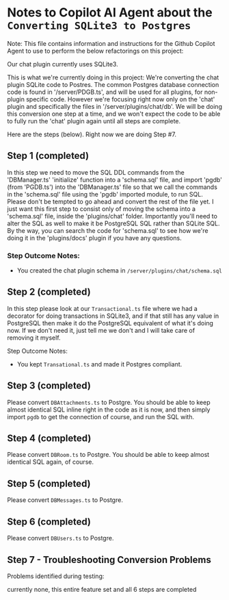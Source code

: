# Notes to Copilot AI Agent about the `Converting SQLite3 to Postgres` 

Note: This file contains information and instructions for the Github Copilot Agent to use to perform the below refactorings on this project:

Our chat plugin currently uses SQLite3. 

This is what we're currently doing in this project: We're converting the chat plugin SQLite code to Postres. The common Postgres database connection code is found in '/server/PDGB.ts', and will be used for all plugins, for non-plugin specific code. However we're focusing right now only on the 'chat' plugin and specifically the files in '/server/plugins/chat/db'. We will be doing this conversion one step at a time, and we won't expect the code to be able to fully run the 'chat' plugin again until all steps are complete.

Here are the steps (below). Right now we are doing Step #7.

## Step 1 (completed)

In this step we need to move the SQL DDL commands from the 'DBManager.ts' 'initialize' function into a 'schema.sql' file, and import 'pgdb' (from 'PGDB.ts') into the 'DBManager.ts' file so that we call the commands in the 'schema.sql' file using the 'pgdb' imported module, to run SQL. Please don't be tempted to go ahead and convert the rest of the file yet. I just want this first step to consist only of moving the schema into a 'schema.sql' file, inside the 'plugins/chat' folder. Importantly you'll need to alter the SQL as well to make it be PostgreSQL SQL rather than SQLite SQL. By the way, you can search the code for 'schema.sql' to see how we're doing it in the 'plugins/docs' plugin if you have any questions.

### Step Outcome Notes: 
* You created the chat plugin schema in `/server/plugins/chat/schema.sql`

## Step 2 (completed)

In this step please look at our `Transactional.ts` file where we had a decorator for doing transactions in SQLite3, and if that still has any value in PostgreSQL then make it do the PostgreSQL equivalent of what it's doing now. If we don't need it, just tell me we don't and I will take care of removing it myself.

Step Outcome Notes: 
* You kept `Transational.ts` and made it Postgres compliant.

## Step 3 (completed)

Please convert `DBAttachments.ts` to Postgre. You should be able to keep almost identical SQL inline right in the code as it is now, and then simply import `pgdb` to get the connection of course, and run the SQL with.

## Step 4 (completed)

Please convert `DBRoom.ts` to Postgre. You should be able to keep almost identical SQL again, of course.

## Step 5 (completed)

Please convert `DBMessages.ts` to Postgre.

## Step 6 (completed)

Please convert `DBUsers.ts` to Postgre.

## Step 7 - Troubleshooting Conversion Problems

Problems identified during testing:

currently none, this entire feature set and all 6 steps are completed